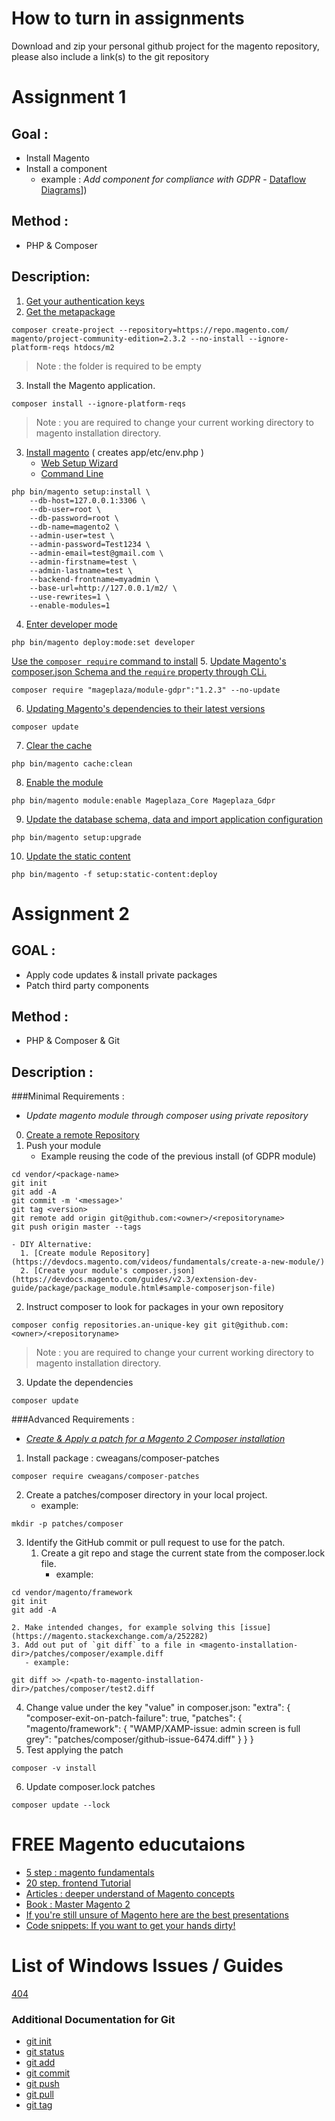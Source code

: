 # How to turn in assignments
Download and zip your personal github project for the magento repository, please also include a link(s) to the git repository
# Assignment 1
## Goal : 
- Install Magento 
- Install a component 
  - example : *Add component for compliance with GDPR* - [Dataflow Diagrams](https://devdocs.magento.com/guides/v2.3/architecture/gdpr/magento-2x.html#data-flow-diagrams)])
## Method :
- PHP & Composer
## Description:
1. [Get your authentication keys](https://devdocs.magento.com/guides/v2.3/install-gde/prereq/connect-auth.html)
2. [Get the metapackage](https://devdocs.magento.com/guides/v2.3/install-gde/composer.html#get-the-metapackage) 
```
composer create-project --repository=https://repo.magento.com/ magento/project-community-edition=2.3.2 --no-install --ignore-platform-reqs htdocs/m2
```
>Note : the folder is required to be empty
3. Install the Magento application.
```
composer install --ignore-platform-reqs
```
>Note : you are required to change your current working directory to magento installation directory. 
3. [Install magento](https://devdocs.magento.com/guides/v2.3/install-gde/composer.html#install-magento) ( creates app/etc/env.php )
   - [Web Setup Wizard](https://devdocs.magento.com/guides/v2.3/install-gde/composer.html#web-setup-wizard)
   - [Command Line](https://devdocs.magento.com/guides/v2.3/install-gde/composer.html#command-line)
```
php bin/magento setup:install \
    --db-host=127.0.0.1:3306 \
    --db-user=root \
    --db-password=root \
    --db-name=magento2 \
    --admin-user=test \
    --admin-password=Test1234 \
    --admin-email=test@gmail.com \
    --admin-firstname=test \
    --admin-lastname=test \
    --backend-frontname=myadmin \
    --base-url=http://127.0.0.1/m2/ \
    --use-rewrites=1 \
    --enable-modules=1
```
4. [Enter developer mode](https://devdocs.magento.com/guides/v2.3/reference/cli/magento.html#deploymodeset)
```
php bin/magento deploy:mode:set developer
```
[Use the `composer require` command to install](https://devdocs.magento.com/guides/v2.3/install-gde/install/cli/dev_add-update.html#use-the-composer-require-command-to-install)
5. [Update Magento's composer.json Schema and the `require` property through CLi.](https://getcomposer.org/doc/03-cli.md#require)
```
composer require "mageplaza/module-gdpr":"1.2.3" --no-update
```
6. [Updating Magento's dependencies to their latest versions](https://getcomposer.org/doc/01-basic-usage.md#updating-dependencies-to-their-latest-versions)
```
composer update
```
7. [Clear the cache](https://devdocs.magento.com/guides/v2.3/reference/cli/magento.html#cacheclean)
```
php bin/magento cache:clean 
```
8. [Enable the module](https://devdocs.magento.com/guides/v2.3/reference/cli/magento.html#moduleenable)
```
php bin/magento module:enable Mageplaza_Core Mageplaza_Gdpr
```
9. [Update the database schema, data and import application configuration](https://devdocs.magento.com/guides/v2.3/reference/cli/magento.html#setupupgrade)
```
php bin/magento setup:upgrade
```
10. [Update the static content](https://devdocs.magento.com/guides/v2.3/reference/cli/magento.html#setupstaticcontentdeploy) 
```
php bin/magento -f setup:static-content:deploy
``` 
# Assignment 2 
## GOAL :
  - Apply code updates & install private packages
  - Patch third party components
## Method : 
- PHP & Composer & Git
## Description : 

###Minimal Requirements : 
- *Update magento module through composer using private repository*
0. [Create a remote Repository](github.com/new)
1. Push your module
    - Example reusing the code of the previous install (of GDPR module)  
```
cd vendor/<package-name>
git init
git add -A
git commit -m '<message>' 
git tag <version>
git remote add origin git@github.com:<owner>/<repositoryname>
git push origin master --tags
```
    - DIY Alternative:
      1. [Create module Repository](https://devdocs.magento.com/videos/fundamentals/create-a-new-module/)
      2. [Create your module's composer.json](https://devdocs.magento.com/guides/v2.3/extension-dev-guide/package/package_module.html#sample-composerjson-file)

2. Instruct composer to look for packages in your own repository
```
composer config repositories.an-unique-key git git@github.com:<owner>/<repositoryname>
```
>Note : you are required to change your current working directory to magento installation directory. 
3. Update the dependencies 
```
composer update
```
###Advanced Requirements : 
- [*Create & Apply a patch for a Magento 2 Composer installation*](https://support.magento.com/hc/en-us/articles/360005484154-Create-a-patch-for-a-Magento-2-Composer-installation-from-a-GitHub-commit)
1. Install package : cweagans/composer-patches
```
composer require cweagans/composer-patches
```
2. Create a patches/composer directory in your local project.
   - example: 
```
mkdir -p patches/composer
```
3. Identify the GitHub commit or pull request to use for the patch. 
    1. Create a git repo and stage the current state from the composer.lock file.
       - example:  
```
cd vendor/magento/framework
git init
git add -A
```
    2. Make intended changes, for example solving this [issue](https://magento.stackexchange.com/a/252282)
    3. Add out put of `git diff` to a file in <magento-installation-dir>/patches/composer/example.diff
       - example: 
```
git diff >> /<path-to-magento-installation-dir>/patches/composer/test2.diff
```
4. Change value under the key "value" in composer.json: 
"extra": {
    "composer-exit-on-patch-failure": true,
    "patches": {
        "magento/framework": {
            "WAMP/XAMP-issue: admin screen is full grey": "patches/composer/github-issue-6474.diff"
        }
    }
}
5. Test applying the patch 
```
composer -v install
```
6. Update composer.lock patches
```
composer update --lock 
```

# FREE Magento educutaions
- [5 step : magento fundamentals](https://devdocs.magento.com/videos/fundamentals/)
- [20 step. frontend Tutorial](https://github.com/mcspronko/magento-2-pronko-consulting-theme)
- [Articles : deeper understand of Magento concepts](https://alanstorm.com/category/magento-2/)
- [Book : Master Magento 2](https://www.safaribooksonline.com/search/?query=Mastering%20Magento%202)
- [If you're still unsure of Magento here are the best presentations](https://firebearstudio.com/blog/the-best-magento-2-presentations.html)
- [Code snippets: If you want to get your hands dirty!](https://firebearstudio.com/blog/magento-2-developers-cookbook-useful-code-snippets-tips-notes.html)

# List of Windows Issues / Guides
[404](https://magento.stackexchange.com/questions/64802/magento-2-404-error-for-scripts-and-css)

### Additional Documentation for Git  
- [git init](https://git-scm.com/docs/git-init)
- [git status](https://git-scm.com/docs/git-status)
- [git add](https://git-scm.com/docs/git-add)
- [git commit](https://git-scm.com/docs/git-commit)
- [git push](https://git-scm.com/docs/git-push)
- [git pull](https://git-scm.com/docs/git-push)
- [git tag](https://git-scm.com/docs/git-tag)